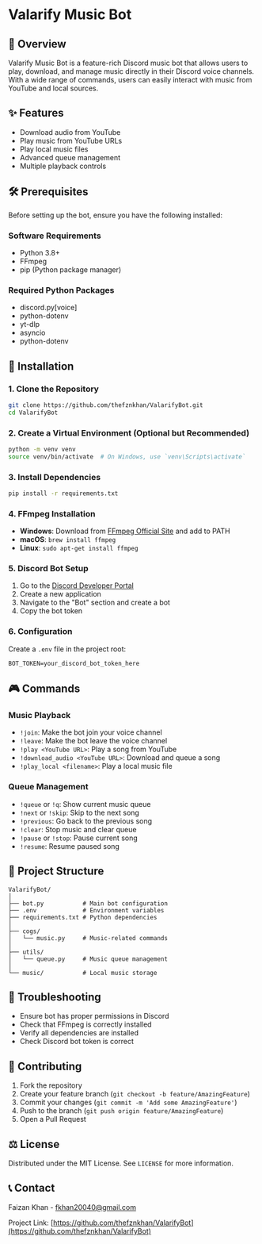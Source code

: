 # Valarify Music Bot

## 🎵 Overview
Valarify Music Bot is a feature-rich Discord music bot that allows users to play, download, and manage music directly in their Discord voice channels. With a wide range of commands, users can easily interact with music from YouTube and local sources.

## ✨ Features
- Download audio from YouTube
- Play music from YouTube URLs
- Play local music files
- Advanced queue management
- Multiple playback controls

## 🛠 Prerequisites
Before setting up the bot, ensure you have the following installed:

### Software Requirements
- Python 3.8+
- FFmpeg
- pip (Python package manager)

### Required Python Packages
- discord.py[voice]
- python-dotenv
- yt-dlp
- asyncio
- python-dotenv

## 🚀 Installation

### 1. Clone the Repository
```bash
git clone https://github.com/thefznkhan/ValarifyBot.git
cd ValarifyBot
```

### 2. Create a Virtual Environment (Optional but Recommended)
```bash
python -m venv venv
source venv/bin/activate  # On Windows, use `venv\Scripts\activate`
```

### 3. Install Dependencies
```bash
pip install -r requirements.txt
```

### 4. FFmpeg Installation
- **Windows**: Download from [FFmpeg Official Site](https://ffmpeg.org/download.html) and add to PATH
- **macOS**: `brew install ffmpeg`
- **Linux**: `sudo apt-get install ffmpeg`

### 5. Discord Bot Setup
1. Go to the [Discord Developer Portal](https://discord.com/developers/applications)
2. Create a new application
3. Navigate to the "Bot" section and create a bot
4. Copy the bot token

### 6. Configuration
Create a `.env` file in the project root:
```
BOT_TOKEN=your_discord_bot_token_here
```

## 🎮 Commands

### Music Playback
- `!join`: Make the bot join your voice channel
- `!leave`: Make the bot leave the voice channel
- `!play <YouTube URL>`: Play a song from YouTube
- `!download_audio <YouTube URL>`: Download and queue a song
- `!play_local <filename>`: Play a local music file

### Queue Management
- `!queue` or `!q`: Show current music queue
- `!next` or `!skip`: Skip to the next song
- `!previous`: Go back to the previous song
- `!clear`: Stop music and clear queue
- `!pause` or `!stop`: Pause current song
- `!resume`: Resume paused song


## 📁 Project Structure
```
ValarifyBot/
│
├── bot.py           # Main bot configuration
├── .env             # Environment variables
├── requirements.txt # Python dependencies
│
├── cogs/
│   └── music.py     # Music-related commands
│
├── utils/
│   └── queue.py     # Music queue management
│
└── music/           # Local music storage
```

## 🔧 Troubleshooting
- Ensure bot has proper permissions in Discord
- Check that FFmpeg is correctly installed
- Verify all dependencies are installed
- Check Discord bot token is correct

## 🤝 Contributing
1. Fork the repository
2. Create your feature branch (`git checkout -b feature/AmazingFeature`)
3. Commit your changes (`git commit -m 'Add some AmazingFeature'`)
4. Push to the branch (`git push origin feature/AmazingFeature`)
5. Open a Pull Request

## ⚖️ License
Distributed under the MIT License. See `LICENSE` for more information.

## 📞 Contact
Faizan Khan - [fkhan20040@gmail.com](mailto:fkhan20040@gmail.com)

Project Link: [https://github.com/thefznkhan/ValarifyBot](https://github.com/thefznkhan/ValarifyBot)